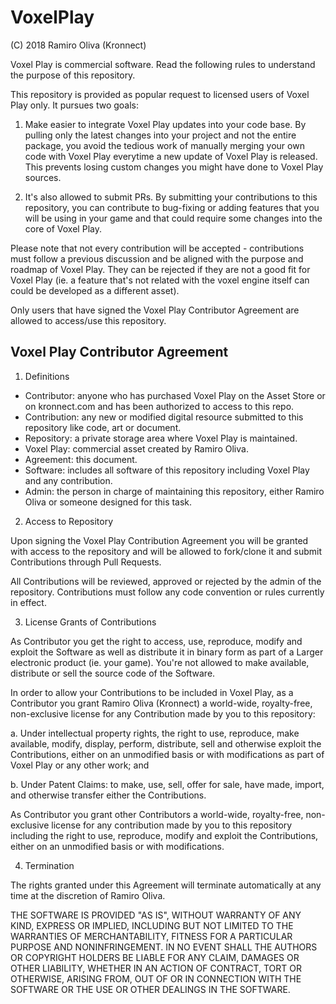 # VoxelPlay
(C) 2018 Ramiro Oliva (Kronnect)

Voxel Play is commercial software. Read the following rules to understand the purpose of this repository.

This repository is provided as popular request to licensed users of Voxel Play only.
It pursues two goals:

1) Make easier to integrate Voxel Play updates into your code base. By pulling only the latest changes into your project and not the entire package, you avoid the tedious work of manually merging your own code with Voxel Play everytime a new update of Voxel Play is released. This prevents losing custom changes you might have done to Voxel Play sources.

2) It's also allowed to submit PRs. By submitting your contributions to this repository, you can contribute to bug-fixing or adding features that you will be using in your game and that could require some changes into the core of Voxel Play.

Please note that not every contribution will be accepted - contributions must follow a previous discussion and be aligned with the purpose and roadmap of Voxel Play. They can be rejected if they are not a good fit for Voxel Play (ie. a feature that's not related with the voxel engine itself can could be developed as a different asset).

Only users that have signed the Voxel Play Contributor Agreement are allowed to access/use this repository.

Voxel Play Contributor Agreement
--------------------------------

1. Definitions

- Contributor: anyone who has purchased Voxel Play on the Asset Store or on kronnect.com and has been authorized to access to this repo.
- Contribution: any new or modified digital resource submitted to this repository like code, art or document.
- Repository: a private storage area where Voxel Play is maintained.
- Voxel Play: commercial asset created by Ramiro Oliva.
- Agreement: this document.
- Software: includes all software of this repository including Voxel Play and any contribution.
- Admin: the person in charge of maintaining this repository, either Ramiro Oliva or someone designed for this task.

2. Access to Repository

Upon signing the Voxel Play Contribution Agreement you will be granted with access to the repository and will be allowed to fork/clone it and submit Contributions through Pull Requests.

All Contributions will be reviewed, approved or rejected by the admin of the repository.
Contributions must follow any code convention or rules currently in effect.


3. License Grants of Contributions

As Contributor you get the right to access, use, reproduce, modify and exploit the Software as well as distribute it in binary form as part of a Larger electronic product (ie. your game). You're not allowed to make available, distribute or sell the source code of the Software.

In order to allow your Contributions to be included in Voxel Play, as a Contributor you grant Ramiro Oliva (Kronnect) a world-wide, royalty-free, non-exclusive license for any Contribution made by you to this repository:

a. Under intellectual property rights, the right to use, reproduce, make available, modify, display, perform, distribute, sell and otherwise exploit the Contributions, either on an unmodified basis or with modifications as part of Voxel Play or any other work; and

b. Under Patent Claims: to make, use, sell, offer for sale, have made, import, and otherwise transfer either the Contributions.

As Contributor you grant other Contributors a world-wide, royalty-free, non-exclusive license for any contribution made by you to this repository including the right to use, reproduce, modify and exploit the Contributions, either on an unmodified basis or with modifications.


4. Termination

The rights granted under this Agreement will terminate automatically at any time at the discretion of Ramiro Oliva.

THE SOFTWARE IS PROVIDED "AS IS", WITHOUT WARRANTY OF ANY KIND, EXPRESS OR IMPLIED, INCLUDING BUT NOT LIMITED TO THE WARRANTIES OF MERCHANTABILITY, FITNESS FOR A PARTICULAR PURPOSE AND NONINFRINGEMENT. IN NO EVENT SHALL THE AUTHORS OR COPYRIGHT HOLDERS BE LIABLE FOR ANY CLAIM, DAMAGES OR OTHER LIABILITY, WHETHER IN AN ACTION OF CONTRACT, TORT OR OTHERWISE, ARISING FROM, OUT OF OR IN CONNECTION WITH THE SOFTWARE OR THE USE OR OTHER DEALINGS IN THE SOFTWARE.

